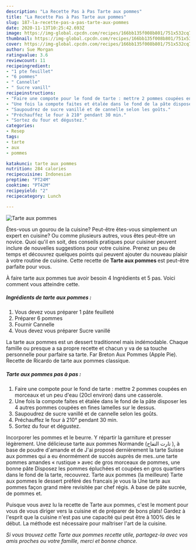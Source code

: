 ```yaml
---
description: "La Recette Pas à Pas Tarte aux pommes"
title: "La Recette Pas à Pas Tarte aux pommes"
slug: 187-la-recette-pas-a-pas-tarte-aux-pommes
date: 2020-11-13T10:25:42.693Z
image: https://img-global.cpcdn.com/recipes/166bb135f008b801/751x532cq70/tarte-aux-pommes-photo-principale-de-la-recette.jpg
thumbnail: https://img-global.cpcdn.com/recipes/166bb135f008b801/751x532cq70/tarte-aux-pommes-photo-principale-de-la-recette.jpg
cover: https://img-global.cpcdn.com/recipes/166bb135f008b801/751x532cq70/tarte-aux-pommes-photo-principale-de-la-recette.jpg
author: Sue Morgan
ratingvalue: 3.6
reviewcount: 11
recipeingredient:
- "1 pte feuillet"
- "6 pommes"
- " Cannelle"
- " Sucre vanill"
recipeinstructions:
- "Faire une compote pour le fond de tarte : mettre 2 pommes coupées en morceaux et un peu d&#39;eau (20cl environ) dans une casserole."
- "Une fois la compote faites et étalée dans le fond de la pâte disposer les 4 autres pommes coupées en fines lamelles sur le dessus."
- "Saupoudrez de sucre vanillé et de cannelle selon les goûts."
- "Préchauffez le four à 210° pendant 30 min."
- "Sortez du four et dégustez."
categories:
- Resep
tags:
- tarte
- aux
- pommes

katakunci: tarte aux pommes 
nutrition: 284 calories
recipecuisine: Indonesian
preptime: "PT24M"
cooktime: "PT42M"
recipeyield: "2"
recipecategory: Lunch

---
```



![Tarte aux pommes](https://img-global.cpcdn.com/recipes/166bb135f008b801/751x532cq70/tarte-aux-pommes-photo-principale-de-la-recette.jpg)

Êtes-vous un gourou de la cuisine? Peut-être êtes-vous simplement un expert en cuisine? Ou comme plusieurs autres, vous êtes peut-être un novice. Quoi qu'il en soit, des conseils pratiques pour cuisiner peuvent inclure de nouvelles suggestions pour votre cuisine. Prenez un peu de temps et découvrez quelques points qui peuvent ajouter du nouveau plaisir à votre routine de cuisine. Cette recette de <strong> Tarte aux pommes </strong> est peut-être parfaite pour vous.

<!--inarticleads1-->

À faire tarte aux pommes tue avoir besoin 4 Ingrédients et 5 pas. Voici comment vous atteindre cette.

##### Ingrédients de tarte aux pommes :

1. Vous devez vous préparer 1 pâte feuilleté
1. Préparer 6 pommes
1. Fournir  Cannelle
1. Vous devez vous préparer  Sucre vanillé


La tarte aux pommes est un dessert traditionnel mais indémodable. Chaque famille ou presque a sa propre recette et chacun y va de sa touche personnelle pour parfaire sa tarte. Far Breton Aux Pommes (Apple Pie). Recette de Ricardo de tarte aux pommes classique. 

<!--inarticleads2-->

##### Tarte aux pommes pas à pas :

1. Faire une compote pour le fond de tarte : mettre 2 pommes coupées en morceaux et un peu d&#39;eau (20cl environ) dans une casserole.
1. Une fois la compote faites et étalée dans le fond de la pâte disposer les 4 autres pommes coupées en fines lamelles sur le dessus.
1. Saupoudrez de sucre vanillé et de cannelle selon les goûts.
1. Préchauffez le four à 210° pendant 30 min.
1. Sortez du four et dégustez.


Incorporer les pommes et le beurre. Y répartir la garniture et presser légèrement. Une délicieuse tarte aux pommes Normande (تارت التفاح ), à base de poudre d&#39;amande et de J&#39;ai proposé dernièrement la tarte Suisse aux pommes qui a eu énormément de succès auprès de mes..une tarte pommes amandes « rustique » avec de gros morceaux de pommes, une bonne pâte Disposez les pommes épluchées et coupées en gros quartiers dans le fond de la tarte, recouvrez. Tarte aux pommes (la meilleure) Tarte aux pommes le dessert préféré des francais je vous la Une tarte aux pommes façon grand mère revisitée par chef régis. A base de pâte sucrée, de pommes et. 

<!--inarticleads1-->

<p>
Puisque vous avez lu la recette de Tarte aux pommes, c'est le moment pour vous de vous diriger vers la cuisine et de préparer de bons plats! Gardez à l'esprit que la cuisine n'est pas une capacité qui peut être à 100% dès le début. La méthode est nécessaire pour maîtriser l'art de la cuisine.
</p>

<p>
<i>Si vous trouvez cette Tarte aux pommes recette utile, partagez-la avec vos amis proches ou votre famille, merci et bonne chance.</i>
</p>
